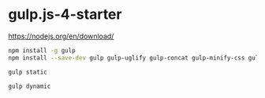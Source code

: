 # gulp.js-4-starter

https://nodejs.org/en/download/

```sh
npm install -g gulp
npm install --save-dev gulp gulp-uglify gulp-concat gulp-minify-css gulp-less gulp-watch gulp-autoprefixer gulp-order gulp-terser
```

```sh
gulp static
```

```sh
gulp dynamic
```
